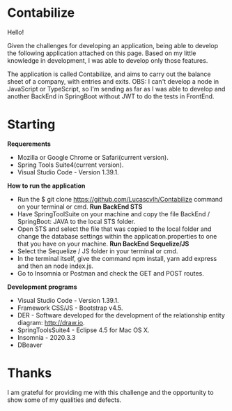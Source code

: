 # Contabilize
  Hello!
  
  Given the challenges for developing an application, being able to develop the following application attached on this page.
Based on my little knowledge in development, I was able to develop only those features.
  
  The application is called Contabilize, and aims to carry out the balance sheet of a company, with entries and exits.
  OBS: I can't develop a node in JavaScript or TypeScript, so I'm sending as far as I was able to develop and another BackEnd in SpringBoot without JWT to do the tests in FrontEnd.
  
# Starting
**Requerements**
  - Mozilla or Google Chrome or Safari(current version).
  - Spring Tools Suite4(current version).
  - Visual Studio Code - Version 1.39.1.
  
**How to run the application**
  - Run the $ git clone https://github.com/Lucascvlh/Contabilize command on your terminal or cmd.
  **Run BackEnd STS**
  - Have SpringToolSuite on your machine and copy the file BackEnd / SpringBoot: JAVA to the local STS folder.  
  - Open STS and select the file that was copied to the local folder and change the database settings within the application.properties to one that you have on your machine.
  **Run BackEnd Sequelize/JS**
  - Select the Sequelize / JS folder in your terminal or cmd.
  - In the terminal itself, give the command npm install, yarn add express and then an node index.js.
  - Go to Insomnia or Postman and check the GET and POST routes.

**Development programs**
  - Visual Studio Code - Version 1.39.1.
  - Framework CSS/JS - Bootstrap v4.5.
  - DER - Software developed for the development of the relationship entity diagram: http://draw.io.
  - SpringToolsSuite4 - Eclipse 4.5 for Mac OS X.
  - Insomnia - 2020.3.3
  - DBeaver 
  
 # Thanks
   I am grateful for providing me with this challenge and the opportunity to show some of my qualities and defects.
